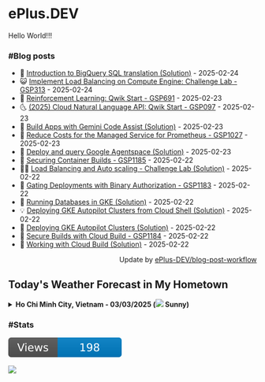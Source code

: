 # ePlus.DEV

Hello World!!!

### #Blog posts

- 🧰 [Introduction to BigQuery SQL translation &lpar;Solution&rpar;](https://eplus.dev/introduction-to-bigquery-sql-translation-solution) - 2025-02-24 
- 😺 [Implement Load Balancing on Compute Engine: Challenge Lab - GSP313](https://eplus.dev/implement-load-balancing-on-compute-engine-challenge-lab-gsp313) - 2025-02-24 
- 🗽 [Reinforcement Learning: Qwik Start - GSP691](https://eplus.dev/reinforcement-learning-qwik-start-gsp691) - 2025-02-23 
- 🌜 [&lpar;2025&rpar; Cloud Natural Language API: Qwik Start - GSP097](https://eplus.dev/2025-cloud-natural-language-api-qwik-start-gsp097) - 2025-02-23 
- 📝 [Build Apps with Gemini Code Assist &lpar;Solution&rpar;](https://eplus.dev/build-apps-with-gemini-code-assist-solution) - 2025-02-23 
- 🚀 [Reduce Costs for the Managed Service for Prometheus - GSP1027](https://eplus.dev/reduce-costs-for-the-managed-service-for-prometheus-gsp1027) - 2025-02-23 
- 💼 [Deploy and query Google Agentspace &lpar;Solution&rpar;](https://eplus.dev/deploy-and-query-google-agentspace-solution) - 2025-02-23 
- 🦣 [Securing Container Builds - GSP1185](https://eplus.dev/securing-container-builds-gsp1185) - 2025-02-22 
- 👨‍🏫 [Load Balancing and Auto scaling - Challenge Lab &lpar;Solution&rpar;](https://eplus.dev/load-balancing-and-auto-scaling-challenge-lab-solution) - 2025-02-22 
- 🔭 [Gating Deployments with Binary Authorization - GSP1183](https://eplus.dev/gating-deployments-with-binary-authorization-gsp1183) - 2025-02-22 
- 🤡 [Running Databases in GKE &lpar;Solution&rpar;](https://eplus.dev/running-databases-in-gke-solution) - 2025-02-22 
- 💡 [Deploying GKE Autopilot Clusters from Cloud Shell &lpar;Solution&rpar;](https://eplus.dev/deploying-gke-autopilot-clusters-from-cloud-shell-solution) - 2025-02-22 
- 🦣 [Deploying GKE Autopilot Clusters &lpar;Solution&rpar;](https://eplus.dev/deploying-gke-autopilot-clusters-solution) - 2025-02-22 
- 💪 [Secure Builds with Cloud Build - GSP1184](https://eplus.dev/secure-builds-with-cloud-build-gsp1184) - 2025-02-22 
- 🤡 [Working with Cloud Build &lpar;Solution&rpar;](https://eplus.dev/working-with-cloud-build-solution) - 2025-02-22 


<div align="right">
    Update by <a target="_blank" href="https://github.com/ePlus-DEV/blog-post-workflow">ePlus-DEV/blog-post-workflow</a>
</div>


## Today's Weather Forecast in My Hometown



<details>
    <summary><b>Ho Chi Minh City, Vietnam - 03/03/2025 (<img src="https://cdn.weatherapi.com/weather/64x64/day/113.png" width="25" /> Sunny)</b>
    </summary>

    
<table>
    <tr>
        <th>Hour</th>
        <td>00:00</td><td>01:00</td><td>02:00</td><td>03:00</td><td>04:00</td><td>05:00</td><td>06:00</td><td>07:00</td><td>08:00</td><td>09:00</td><td>10:00</td><td>11:00</td><td>12:00</td><td>13:00</td><td>14:00</td><td>15:00</td><td>16:00</td><td>17:00</td><td>18:00</td><td>19:00</td><td>20:00</td><td>21:00</td><td>22:00</td><td>23:00</td>
    </tr>
    <tr>
        <th>Weather</th>
        <td><img src="https://cdn.weatherapi.com/weather/64x64/night/113.png"></img></td><td><img src="https://cdn.weatherapi.com/weather/64x64/night/113.png"></img></td><td><img src="https://cdn.weatherapi.com/weather/64x64/night/113.png"></img></td><td><img src="https://cdn.weatherapi.com/weather/64x64/night/113.png"></img></td><td><img src="https://cdn.weatherapi.com/weather/64x64/night/113.png"></img></td><td><img src="https://cdn.weatherapi.com/weather/64x64/night/113.png"></img></td><td><img src="https://cdn.weatherapi.com/weather/64x64/night/113.png"></img></td><td><img src="https://cdn.weatherapi.com/weather/64x64/day/113.png"></img></td><td><img src="https://cdn.weatherapi.com/weather/64x64/day/113.png"></img></td><td><img src="https://cdn.weatherapi.com/weather/64x64/day/113.png"></img></td><td><img src="https://cdn.weatherapi.com/weather/64x64/day/113.png"></img></td><td><img src="https://cdn.weatherapi.com/weather/64x64/day/113.png"></img></td><td><img src="https://cdn.weatherapi.com/weather/64x64/day/113.png"></img></td><td><img src="https://cdn.weatherapi.com/weather/64x64/day/113.png"></img></td><td><img src="https://cdn.weatherapi.com/weather/64x64/day/113.png"></img></td><td><img src="https://cdn.weatherapi.com/weather/64x64/day/113.png"></img></td><td><img src="https://cdn.weatherapi.com/weather/64x64/day/116.png"></img></td><td><img src="https://cdn.weatherapi.com/weather/64x64/day/113.png"></img></td><td><img src="https://cdn.weatherapi.com/weather/64x64/day/113.png"></img></td><td><img src="https://cdn.weatherapi.com/weather/64x64/night/113.png"></img></td><td><img src="https://cdn.weatherapi.com/weather/64x64/night/113.png"></img></td><td><img src="https://cdn.weatherapi.com/weather/64x64/night/113.png"></img></td><td><img src="https://cdn.weatherapi.com/weather/64x64/night/113.png"></img></td><td><img src="https://cdn.weatherapi.com/weather/64x64/night/113.png"></img></td>
    </tr>
    <tr>
        <th>Condition</th>
        <td width="200px">Clear </td><td width="200px">Clear </td><td width="200px">Clear </td><td width="200px">Clear </td><td width="200px">Clear </td><td width="200px">Clear </td><td width="200px">Clear </td><td width="200px">Sunny</td><td width="200px">Sunny</td><td width="200px">Sunny</td><td width="200px">Sunny</td><td width="200px">Sunny</td><td width="200px">Sunny</td><td width="200px">Sunny</td><td width="200px">Sunny</td><td width="200px">Sunny</td><td width="200px">Partly cloudy</td><td width="200px">Sunny</td><td width="200px">Sunny</td><td width="200px">Clear </td><td width="200px">Clear </td><td width="200px">Clear </td><td width="200px">Clear </td><td width="200px">Clear </td>
    </tr>
    <tr>
        <th>Temperature</th>
        <td>25.2 °C</td><td>25 °C</td><td>24.7 °C</td><td>24.4 °C</td><td>24.2 °C</td><td>23.9 °C</td><td>23.7 °C</td><td>24.7 °C</td><td>26.9 °C</td><td>29.3 °C</td><td>31.7 °C</td><td>33.8 °C</td><td>35.4 °C</td><td>36.4 °C</td><td>36.5 °C</td><td>35.2 °C</td><td>32.3 °C</td><td>31.2 °C</td><td>28.6 °C</td><td>27.3 °C</td><td>26.5 °C</td><td>26.2 °C</td><td>26.1 °C</td><td>25.9 °C</td>
    </tr>
    <tr>
        <th>Wind</th>
        <td>13 kph</td><td>11.9 kph</td><td>12.2 kph</td><td>10.8 kph</td><td>9.7 kph</td><td>8.6 kph</td><td>7.6 kph</td><td>8.3 kph</td><td>11.2 kph</td><td>11.9 kph</td><td>11.9 kph</td><td>11.2 kph</td><td>10.1 kph</td><td>11.5 kph</td><td>16.6 kph</td><td>22.3 kph</td><td>23.8 kph</td><td>22.3 kph</td><td>19.8 kph</td><td>19.4 kph</td><td>18.7 kph</td><td>18.4 kph</td><td>17.6 kph</td><td>18 kph</td>
    </tr>
</table>


<div align="right">
    Updated at: 2025-03-03T09:55:04Z - by <a target="_blank"
        href="https://github.com/ePlus-DEV/weather-forecast">ePlus-DEV/weather-forecast</a>
</div>
</details>


### #Stats

[![Image of counter](https://github.com/ePlus-DEV/view-counter/blob/main/svg/685088620/badge.svg)](https://github.com/ePlus-DEV/view-counter/blob/main/readme/685088620/week.md)

![](https://komarev.com/ghpvc/?username=ePlus-DEV&style=for-the-badge)
